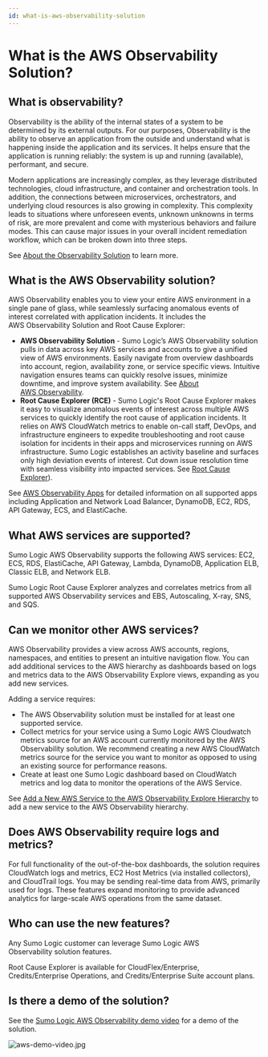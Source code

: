 ```yaml
---
id: what-is-aws-observability-solution
---
```


# What is the AWS Observability Solution?

## What is observability?

Observability is the ability of the internal states of a system to be determined by its external outputs. For our purposes, Observability is
the ability to observe an application from the outside and understand what is happening inside the application and its services. It helps ensure that the application is running reliably: the system is up and running (available), performant, and secure.

Modern applications are increasingly complex, as they leverage distributed technologies, cloud infrastructure, and container and orchestration tools. In addition, the connections between microservices, orchestrators, and underlying cloud resources is also growing in complexity. This complexity leads to situations where unforeseen events, unknown unknowns in terms of risk, are more prevalent and come with mysterious behaviors and failure modes. This can cause major issues in your overall incident remediation workflow, which can be broken down into three steps.

See [About the Observability Solution](../../about-observability-solution.md) to learn more.

## What is the AWS Observability solution?

AWS Observability enables you to view your entire AWS environment in a single pane of glass, while seamlessly surfacing anomalous events of interest correlated with application incidents. It includes the AWS Observability Solution and Root Cause Explorer:

* **AWS Observability Solution** - Sumo Logic’s AWS Observability solution pulls in data across key AWS services and accounts to give a unified view of AWS environments. Easily navigate from overview dashboards into account, region, availability zone, or service specific views. Intuitive navigation ensures teams can quickly resolve issues, minimize downtime, and improve system availability. See [About AWS Observability](../../about-observability-solution.md).
* **Root Cause Explorer (RCE)** - Sumo Logic's Root Cause Explorer makes it easy to visualize anomalous events of interest across multiple AWS services to quickly identify the root cause of application incidents. It relies on AWS CloudWatch metrics to enable on-call staff, DevOps, and infrastructure engineers to expedite troubleshooting and root cause isolation for incidents in their apps and microservices running on AWS infrastructure. Sumo Logic establishes an activity baseline and surfaces only high deviation events of interest. Cut down issue resolution time with seamless visibility into impacted services. See [Root Cause Explorer](../../root-cause-explorer.md)).

See [AWS Observability Apps](/docs/observability/aws-observability-solution/aws-observability-apps) for detailed information on all supported apps including Application and Network Load Balancer, DynamoDB, EC2, RDS, API Gateway, ECS, and ElastiCache.

## What AWS services are supported?

Sumo Logic AWS Observability supports the following AWS services: EC2, ECS, RDS, ElastiCache, API Gateway, Lambda, DynamoDB, Application ELB, Classic ELB, and Network ELB.

Sumo Logic Root Cause Explorer analyzes and correlates metrics from all supported AWS Observability services and EBS, Autoscaling, X-ray, SNS, and SQS. 

## Can we monitor other AWS services?

AWS Observability provides a view across AWS accounts, regions, namespaces, and entities to present an intuitive navigation flow. You can add additional services to the AWS hierarchy as dashboards based on logs and metrics data to the AWS Observability Explore views, expanding as you add new services.

Adding a service requires:

* The AWS Observability solution must be installed for at least one supported service.
* Collect metrics for your service using a Sumo Logic AWS Cloudwatch  metrics source for an AWS account currently monitored by the AWS Observability solution. We recommend creating a new AWS CloudWatch metrics source for the service you want to monitor as opposed to using an existing source for performance reasons.
* Create at least one Sumo Logic dashboard based on CloudWatch metrics and log data to monitor the operations of the AWS Service.

See [Add a New AWS Service to the AWS Observability Explore Hierarchy](../other-configurations-tools/add-new-aws-service.md) to
add a new service to the AWS Observability hierarchy. 

## Does AWS Observability require logs and metrics?

For full functionality of the out-of-the-box dashboards, the solution requires CloudWatch logs and metrics, EC2 Host Metrics (via installed collectors), and CloudTrail logs. You may be sending real-time data from AWS, primarily used for logs. These features expand monitoring to provide advanced analytics for large-scale AWS operations from the same dataset.

## Who can use the new features? 

Any Sumo Logic customer can leverage Sumo Logic AWS Observability solution features. 

Root Cause Explorer is available for CloudFlex/Enterprise, Credits/Enterprise Operations, and Credits/Enterprise Suite account plans.

## Is there a demo of the solution?

See the [Sumo Logic AWS Observability demo video](https://www.sumologic.com/video/aws-observability-demo/)
for a demo of the solution.

![aws-demo-video.jpg](/img/observability/aws-demo-video.jpeg)
